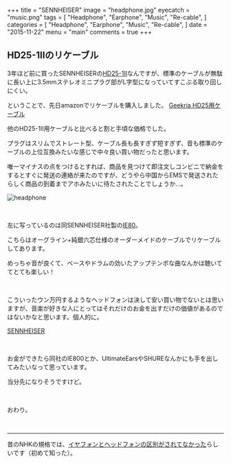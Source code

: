 +++
title = "SENNHEISER"
image = "headphone.jpg"
eyecatch = "music.png"
tags = [
    "Headphone",
    "Earphone",
    "Music",
    "Re-cable",
]
categories = [
    "Headphone",
    "Earphone",
    "Music",
    "Re-cable",
]
date = "2015-11-22"
menu = "main"
comments = true
+++

## HD25-1IIのリケーブル

3年ほど前に買ったSENNHEISERの[HD25-1II](http://www.amazon.co.jp/%E3%82%BC%E3%83%B3%E3%83%8F%E3%82%A4%E3%82%B6%E3%83%BC-HD25-1-II-%E3%80%90%E5%9B%BD%E5%86%85%E6%AD%A3%E8%A6%8F%E5%93%81%E3%80%91%E3%82%BC%E3%83%B3%E3%83%8F%E3%82%A4%E3%82%B6%E3%83%BC-%E5%AF%86%E9%96%89%E5%9E%8B%E3%83%98%E3%83%83%E3%83%89%E3%83%9B%E3%83%B3/dp/B000TDZOXG)なんですが、標準のケーブルが無駄に長い上に3.5mmステレオミニプラグ部がL字型になっていてすこぶる取り回しにくい。

ということで、先日amazonでリケーブルを購入しました。
[Geekria HD25用ケーブル](http://www.amazon.co.jp/gp/product/B00LGC3CCO/ref=oh_aui_detailpage_o01_s00?ie=UTF8&psc=1)

他のHD25-1II用ケーブルと比べると割と手頃な価格でした。

プラグはスリムでストレート型、ケーブル長も長すぎず短すぎず、音も標準のケーブルの上位互換みたいな感じで中々良い買い物だったと思います。

唯一マイナスの点をつけるとすれば、商品を見つけて即注文しコンビニで納金をするとすぐに発送の連絡が来たのですが、どうやら中国からEMSで発送されたらしく商品の到着までアホみたいに待たされたことでしょうか...。

![headphone](/images/headphone.jpg)

<br>

左に写っているのは同SENNHEISER社製の[IE80](http://www.amazon.co.jp/%E3%82%BC%E3%83%B3%E3%83%8F%E3%82%A4%E3%82%B6%E3%83%BC-IE80-%E3%80%90%E5%9B%BD%E5%86%85%E6%AD%A3%E8%A6%8F%E5%93%81%E3%80%91%E3%82%BC%E3%83%B3%E3%83%8F%E3%82%A4%E3%82%B6%E3%83%BC-%E3%82%AB%E3%83%8A%E3%83%AB%E5%9E%8B%E3%82%A4%E3%83%A4%E3%83%9B%E3%83%B3-%E3%82%A4%E3%83%A4%E3%83%BC%E3%83%A2%E3%83%8B%E3%82%BF%E3%83%BC%E3%82%BF%E3%82%A4%E3%83%97/dp/B005N8W27I/ref=sr_1_1?s=electronics&ie=UTF8&qid=1448133123&sr=1-1&keywords=IE80)。

こちらはオーグライン+純銀六芯仕様のオーダーメイドのケーブルでリケーブルしてあります。

めっちゃ音が良くて、ベースやドラムの効いたアップテンポな曲なんかは聴いててとても楽しい！

<br>

こういったウン万円するようなヘッドフォンは決して安い買い物でないとは思いますが、音楽が好きな人にとってはそれだけのお金を出すだけの価値があるのではないかなと思います。個人的に。

[SENNHEISER](http://en-de.sennheiser.com/)

<br>

お金ができたら同社のIE800とか、UltimateEarsやSHUREなんかにも手を出してみたいなって思っています。

当分先になりそうですけど。

<br>

おわり。

<br>

---

昔のNHKの規格では、[イヤフォンとヘッドフォンの区別がされてなかった](https://ja.wikipedia.org/wiki/%E3%83%98%E3%83%83%E3%83%89%E3%83%95%E3%82%A9%E3%83%B3)らしいです（初めて知った）。
